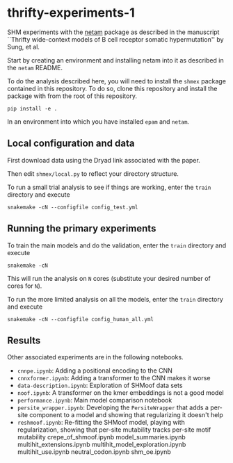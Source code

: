 # thrifty-experiments-1

SHM experiments with the [netam](https://github.com/matsengrp/netam) package as described in the manuscript ``Thrifty wide-context models of B cell receptor somatic hypermutation'' by Sung, et al.

Start by creating an environment and installing netam into it as described in the `netam` README.

To do the analysis described here, you will need to install the `shmex` package contained in this repository. 
To do so, clone this repository and install the package with from the root of this repository.

    pip install -e .

In an environment into which you have installed `epam` and `netam`.


## Local configuration and data

First download data using the Dryad link associated with the paper.

Then edit `shmex/local.py` to reflect your directory structure.

To run a small trial analysis to see if things are working, enter the `train` directory and execute

    snakemake -cN --configfile config_test.yml


## Running the primary experiments

To train the main models and do the validation, enter the `train` directory and execute

    snakemake -cN

This will run the analysis on `N` cores (substitute your desired number of cores for `N`).

To run the more limited analysis on all the models, enter the `train` directory and execute

    snakemake -cN --configfile config_human_all.yml


## Results

Other associated experiments are in the following notebooks. 

* `cnnpe.ipynb`: Adding a positional encoding to the CNN
* `cnnxformer.ipynb`: Adding a transformer to the CNN makes it worse
* `data-description.ipynb`: Exploration of SHMoof data sets
* `noof.ipynb`: A transformer on the kmer embeddings is not a good model
* `performance.ipynb`: Main model comparison notebook
* `persite_wrapper.ipynb`: Developing the `PersiteWrapper` that adds a per-site component to a model and showing that regularizing it doesn't help
* `reshmoof.ipynb`: Re-fitting the SHMoof model, playing with regularization, showing that per-site mutability tracks per-site motif mutability
crepe_of_shmoof.ipynb
model_summaries.ipynb
multihit_extensions.ipynb multihit_model_exploration.ipynb multihit_use.ipynb
neutral_codon.ipynb
shm_oe.ipynb
